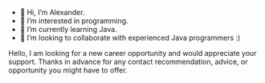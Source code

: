 - 👋 Hi, I’m Alexander.
- 👀 I’m interested in programming.
- 🌱 I’m currently learning Java.
- 💞️ I’m looking to collaborate with experienced Java programmers :)

Hello, I am looking for a new career opportunity and would appreciate your support. Thanks in advance for any contact recommendation, advice, or opportunity you might have to offer. 

<!---
mabahandulla/mabahandulla is a ✨ special ✨ repository because its `README.md` (this file) appears on your GitHub profile.
You can click the Preview link to take a look at your changes.
--->
